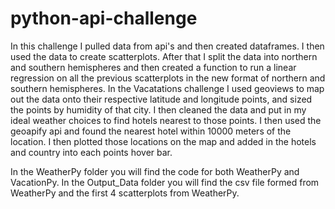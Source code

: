 # python-api-challenge
In this challenge I pulled data from api's and then created dataframes. I then used the data to create scatterplots. After that I split the data into northern and southern hemispheres and then created a function to run a linear regression on all the previous scatterplots in the new format of northern and southern hemispheres. In the Vacatations challenge I used geoviews to map out the data onto their respective latitude and longitude points, and sized the points by humidity of that city. I then cleaned the data and put in my ideal weather choices to find hotels nearest to those points. I then used the geoapify api and found the nearest hotel within 10000 meters of the location. I then plotted those locations on the map and added in the hotels and country into each points hover bar.

In the WeatherPy folder you will find the code for both WeatherPy and VacationPy.
In the Output_Data folder you will find the csv file formed from WeatherPy and the first 4 scatterplots from WeatherPy.
